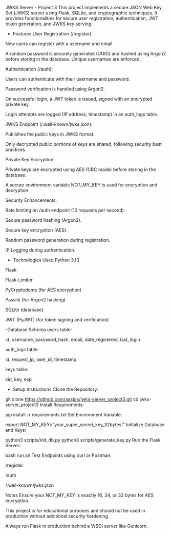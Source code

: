 JWKS Server - Project 3
This project implements a secure JSON Web Key Set (JWKS) server using Flask, SQLite, and cryptographic techniques. It provides functionalities for secure user registration, authentication, JWT token generation, and JWKS key serving.

- Features
User Registration (/register):

New users can register with a username and email.

A random password is securely generated (UUID) and hashed using Argon2 before storing in the database.
Unique usernames are enforced.

Authentication (/auth):

Users can authenticate with their username and password.

Password verification is handled using Argon2.

On successful login, a JWT token is issued, signed with an encrypted private key.

Login attempts are logged (IP address, timestamp) in an auth_logs table.

JWKS Endpoint (/.well-known/jwks.json):

Publishes the public keys in JWKS format.

Only decrypted public portions of keys are shared, following security best practices.

Private Key Encryption:

Private keys are encrypted using AES (CBC mode) before storing in the database.

A secure environment variable NOT_MY_KEY is used for encryption and decryption.

Security Enhancements:

Rate limiting on /auth endpoint (10 requests per second).

Secure password hashing (Argon2).

Secure key encryption (AES).

Random password generation during registration.

IP Logging during authentication.

- Technologies Used
Python 3.13

Flask

Flask-Limiter

PyCryptodome (for AES encryption)

Passlib (for Argon2 hashing)

SQLite (database)

JWT (PyJWT) (for token signing and verification)

-Database Schema
users table:

id, username, password_hash, email, date_registered, last_login

auth_logs table:

id, request_ip, user_id, timestamp

keys table:

kid, key, exp

- Setup Instructions
Clone the Repository:

 
git clone https://github.com/aasjos/jwks-server_project3.git
cd jwks-server_project3
Install Requirements:

 
pip install -r requirements.txt
Set Environment Variable:

 
export NOT_MY_KEY="your_super_secret_key_32bytes!"
Initialize Database and Keys:

 
 
python3 scripts/init_db.py
python3 scripts/generate_key.py
Run the Flask Server:

 
 
bash run.sh
Test Endpoints using curl or Postman:

/register

/auth

/.well-known/jwks.json

Notes
Ensure your NOT_MY_KEY is exactly 16, 24, or 32 bytes for AES encryption.

This project is for educational purposes and should not be used in production without additional security hardening.

Always run Flask in production behind a WSGI server like Gunicorn.


 
 
 
